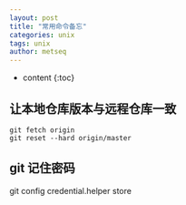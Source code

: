 ```yaml
---
layout: post
title: "常用命令备忘"
categories: unix
tags: unix
author: metseq
---
```


* content
{:toc}

## 让本地仓库版本与远程仓库一致
```
git fetch origin
git reset --hard origin/master
```

## git 记住密码
git config credential.helper store
